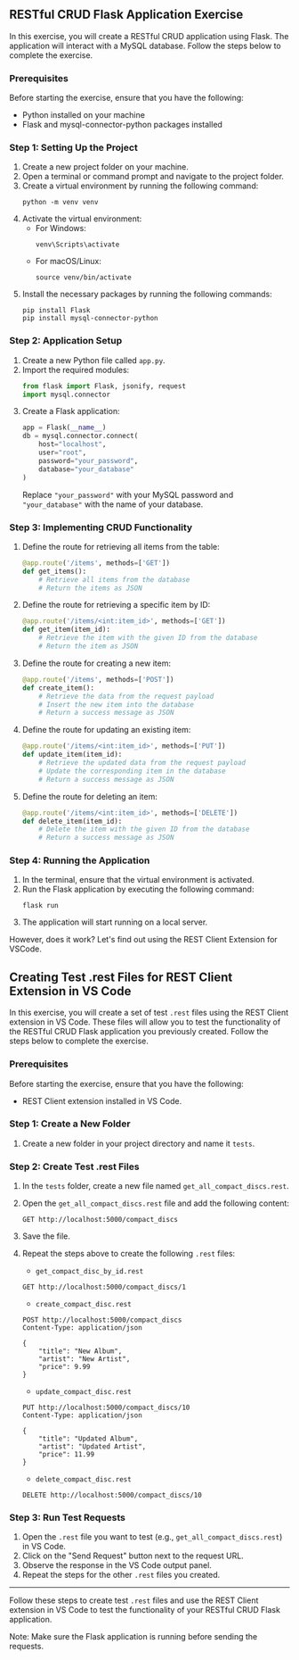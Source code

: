 ## RESTful CRUD Flask Application Exercise

In this exercise, you will create a RESTful CRUD application using Flask. The application will interact with a MySQL database. Follow the steps below to complete the exercise.

### Prerequisites

Before starting the exercise, ensure that you have the following:

- Python installed on your machine
- Flask and mysql-connector-python packages installed

### Step 1: Setting Up the Project

1. Create a new project folder on your machine.
2. Open a terminal or command prompt and navigate to the project folder.
3. Create a virtual environment by running the following command:
   ```
   python -m venv venv
   ```
4. Activate the virtual environment:
   - For Windows:
     ```
     venv\Scripts\activate
     ```
   - For macOS/Linux:
     ```
     source venv/bin/activate
     ```
5. Install the necessary packages by running the following commands:
   ```
   pip install Flask
   pip install mysql-connector-python
   ```

### Step 2: Application Setup

1. Create a new Python file called `app.py`.
2. Import the required modules:
   ```python
   from flask import Flask, jsonify, request
   import mysql.connector
   ```
3. Create a Flask application:
   ```python
   app = Flask(__name__)
   db = mysql.connector.connect(
       host="localhost",
       user="root",
       password="your_password",
       database="your_database"
   )
   ```
   Replace `"your_password"` with your MySQL password and `"your_database"` with the name of your database.

### Step 3: Implementing CRUD Functionality

1. Define the route for retrieving all items from the table:
   ```python
   @app.route('/items', methods=['GET'])
   def get_items():
       # Retrieve all items from the database
       # Return the items as JSON
   ```

2. Define the route for retrieving a specific item by ID:
   ```python
   @app.route('/items/<int:item_id>', methods=['GET'])
   def get_item(item_id):
       # Retrieve the item with the given ID from the database
       # Return the item as JSON
   ```

3. Define the route for creating a new item:
   ```python
   @app.route('/items', methods=['POST'])
   def create_item():
       # Retrieve the data from the request payload
       # Insert the new item into the database
       # Return a success message as JSON
   ```

4. Define the route for updating an existing item:
   ```python
   @app.route('/items/<int:item_id>', methods=['PUT'])
   def update_item(item_id):
       # Retrieve the updated data from the request payload
       # Update the corresponding item in the database
       # Return a success message as JSON
   ```

5. Define the route for deleting an item:
   ```python
   @app.route('/items/<int:item_id>', methods=['DELETE'])
   def delete_item(item_id):
       # Delete the item with the given ID from the database
       # Return a success message as JSON
   ```

### Step 4: Running the Application

1. In the terminal, ensure that the virtual environment is activated.
2. Run the Flask application by executing the following command:
   ```
   flask run
   ```
3. The application will start running on a local server.

However, does it work? Let's find out using the REST Client Extension for VSCode.


## Creating Test .rest Files for REST Client Extension in VS Code

In this exercise, you will create a set of test `.rest` files using the REST Client extension in VS Code. These files will allow you to test the functionality of the RESTful CRUD Flask application you previously created. Follow the steps below to complete the exercise.

### Prerequisites

Before starting the exercise, ensure that you have the following:

- REST Client extension installed in VS Code.

### Step 1: Create a New Folder

1. Create a new folder in your project directory and name it `tests`.

### Step 2: Create Test .rest Files

1. In the `tests` folder, create a new file named `get_all_compact_discs.rest`.
2. Open the `get_all_compact_discs.rest` file and add the following content:
   ```
   GET http://localhost:5000/compact_discs
   ```
3. Save the file.

4. Repeat the steps above to create the following `.rest` files:

   - `get_compact_disc_by_id.rest`
   ```
   GET http://localhost:5000/compact_discs/1
   ```

   - `create_compact_disc.rest`
   ```
   POST http://localhost:5000/compact_discs
   Content-Type: application/json

   {
       "title": "New Album",
       "artist": "New Artist",
       "price": 9.99
   }
   ```

   - `update_compact_disc.rest`
   ```
   PUT http://localhost:5000/compact_discs/10
   Content-Type: application/json

   {
       "title": "Updated Album",
       "artist": "Updated Artist",
       "price": 11.99
   }
   ```

   - `delete_compact_disc.rest`
   ```
   DELETE http://localhost:5000/compact_discs/10
   ```

### Step 3: Run Test Requests

1. Open the `.rest` file you want to test (e.g., `get_all_compact_discs.rest`) in VS Code.
2. Click on the "Send Request" button next to the request URL.
3. Observe the response in the VS Code output panel.
4. Repeat the steps for the other `.rest` files you created.

---

Follow these steps to create test `.rest` files and use the REST Client extension in VS Code to test the functionality of your RESTful CRUD Flask application.

Note: Make sure the Flask application is running before sending the requests.

